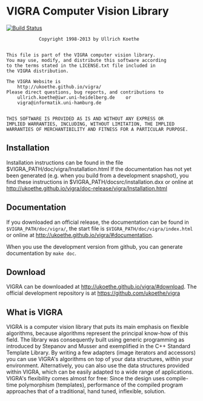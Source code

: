 VIGRA Computer Vision Library
=============================

[![Build Status](https://dev.azure.com/ullrichkoethe/vigra/_apis/build/status/ukoethe.vigra)](https://dev.azure.com/ullrichkoethe/vigra/_build/latest?definitionId=1)

                Copyright 1998-2013 by Ullrich Koethe


    This file is part of the VIGRA computer vision library.
    You may use, modify, and distribute this software according
    to the terms stated in the LICENSE.txt file included in
    the VIGRA distribution.

    The VIGRA Website is
        http://ukoethe.github.io/vigra/
    Please direct questions, bug reports, and contributions to
        ullrich.koethe@iwr.uni-heidelberg.de    or
        vigra@informatik.uni-hamburg.de


    THIS SOFTWARE IS PROVIDED AS IS AND WITHOUT ANY EXPRESS OR
    IMPLIED WARRANTIES, INCLUDING, WITHOUT LIMITATION, THE IMPLIED
    WARRANTIES OF MERCHANTIBILITY AND FITNESS FOR A PARTICULAR PURPOSE.


Installation
------------

Installation instructions can be found in the file
  $VIGRA_PATH/doc/vigra/Installation.html
If the documentation has not yet been generated (e.g. when you build from a development
snapshot), you find these instructions in
  $VIGRA_PATH/docsrc/installation.dxx
or online at
  http://ukoethe.github.io/vigra/doc-release/vigra/Installation.html

Documentation
-------------

If you downloaded an official release, the documentation can be found in `$VIGRA_PATH/doc/vigra/`, the start file
is `$VIGRA_PATH/doc/vigra/index.html` or online at http://ukoethe.github.io/vigra/#documentation.

When you use the development version from github, you can generate documentation by `make doc`.

Download
--------

VIGRA can be downloaded at http://ukoethe.github.io/vigra/#download. The official development
repository is at https://github.com/ukoethe/vigra

What is VIGRA
-------------

VIGRA is a computer vision library that puts its main emphasis on flexible algorithms, because algorithms represent the principal know-how of this field. The library was consequently built using generic programming as introduced by Stepanov and Musser and exemplified in the C++ Standard Template Library. By writing a few adapters (image iterators and accessors) you can use VIGRA's algorithms on top of your data structures, within your environment. Alternatively, you can also use the data structures provided within VIGRA, which can be easily adapted to a wide range of applications. VIGRA's flexibility comes almost for free: Since the design uses compile-time polymorphism (templates), performance of the compiled program approaches that of a traditional, hand tuned, inflexible, solution.



